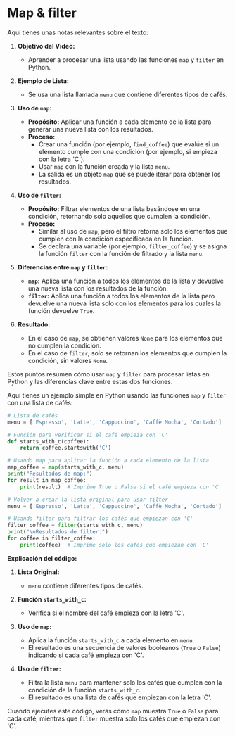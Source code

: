 # Map & filter

Aquí tienes unas notas relevantes sobre el texto:

1. **Objetivo del Video:**
   - Aprender a procesar una lista usando las funciones `map` y `filter` en Python.

2. **Ejemplo de Lista:**
   - Se usa una lista llamada `menu` que contiene diferentes tipos de cafés.

3. **Uso de `map`:**
   - **Propósito:** Aplicar una función a cada elemento de la lista para generar una nueva lista con los resultados.
   - **Proceso:**
     - Crear una función (por ejemplo, `find_coffee`) que evalúe si un elemento cumple con una condición (por ejemplo, si empieza con la letra 'C').
     - Usar `map` con la función creada y la lista `menu`.
     - La salida es un objeto `map` que se puede iterar para obtener los resultados.

4. **Uso de `filter`:**
   - **Propósito:** Filtrar elementos de una lista basándose en una condición, retornando solo aquellos que cumplen la condición.
   - **Proceso:**
     - Similar al uso de `map`, pero el filtro retorna solo los elementos que cumplen con la condición especificada en la función.
     - Se declara una variable (por ejemplo, `filter_coffee`) y se asigna la función `filter` con la función de filtrado y la lista `menu`.

5. **Diferencias entre `map` y `filter`:**
   - **`map`:** Aplica una función a todos los elementos de la lista y devuelve una nueva lista con los resultados de la función.
   - **`filter`:** Aplica una función a todos los elementos de la lista pero devuelve una nueva lista solo con los elementos para los cuales la función devuelve `True`.

6. **Resultado:**
   - En el caso de `map`, se obtienen valores `None` para los elementos que no cumplen la condición.
   - En el caso de `filter`, solo se retornan los elementos que cumplen la condición, sin valores `None`.

Estos puntos resumen cómo usar `map` y `filter` para procesar listas en Python y las diferencias clave entre estas dos funciones.

Aquí tienes un ejemplo simple en Python usando las funciones `map` y `filter` con una lista de cafés:

```python
# Lista de cafés
menu = ['Espresso', 'Latte', 'Cappuccino', 'Caffè Mocha', 'Cortado']

# Función para verificar si el café empieza con 'C'
def starts_with_c(coffee):
    return coffee.startswith('C')

# Usando map para aplicar la función a cada elemento de la lista
map_coffee = map(starts_with_c, menu)
print("Resultados de map:")
for result in map_coffee:
    print(result)  # Imprime True o False si el café empieza con 'C'

# Volver a crear la lista original para usar filter
menu = ['Espresso', 'Latte', 'Cappuccino', 'Caffè Mocha', 'Cortado']

# Usando filter para filtrar los cafés que empiezan con 'C'
filter_coffee = filter(starts_with_c, menu)
print("\nResultados de filter:")
for coffee in filter_coffee:
    print(coffee)  # Imprime solo los cafés que empiezan con 'C'
```

**Explicación del código:**

1. **Lista Original:**
   - `menu` contiene diferentes tipos de cafés.

2. **Función `starts_with_c`:**
   - Verifica si el nombre del café empieza con la letra 'C'.

3. **Uso de `map`:**
   - Aplica la función `starts_with_c` a cada elemento en `menu`.
   - El resultado es una secuencia de valores booleanos (`True` o `False`) indicando si cada café empieza con 'C'.

4. **Uso de `filter`:**
   - Filtra la lista `menu` para mantener solo los cafés que cumplen con la condición de la función `starts_with_c`.
   - El resultado es una lista de cafés que empiezan con la letra 'C'.

Cuando ejecutes este código, verás cómo `map` muestra `True` o `False` para cada café, mientras que `filter` muestra solo los cafés que empiezan con 'C'.
